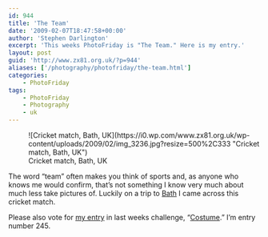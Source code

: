 ```yaml
---
id: 944
title: 'The Team'
date: '2009-02-07T18:47:58+00:00'
author: 'Stephen Darlington'
excerpt: 'This weeks PhotoFriday is "The Team." Here is my entry.'
layout: post
guid: 'http://www.zx81.org.uk/?p=944'
aliases: ['/photography/photofriday/the-team.html']
categories:
    - PhotoFriday
tags:
    - PhotoFriday
    - Photography
    - uk
---
```


<figure aria-describedby="caption-attachment-945" class="wp-caption aligncenter" id="attachment_945" style="width: 500px">![Cricket match, Bath, UK](https://i0.wp.com/www.zx81.org.uk/wp-content/uploads/2009/02/img_3236.jpg?resize=500%2C333 "Cricket match, Bath, UK")<figcaption class="wp-caption-text" id="caption-attachment-945">Cricket match, Bath, UK</figcaption></figure>

The word “team” often makes you think of sports and, as anyone who knows me would confirm, that’s not something I know very much about much less take pictures of. Luckily on a trip to [Bath](/travel/bath-uk.html) I came across this cricket match.

Please also vote for [my entry](/photography/photofriday/costume.html) in last weeks challenge, “[Costume](http://www.photofriday.com/linkviewer.php?id=846).” I’m entry number 245.